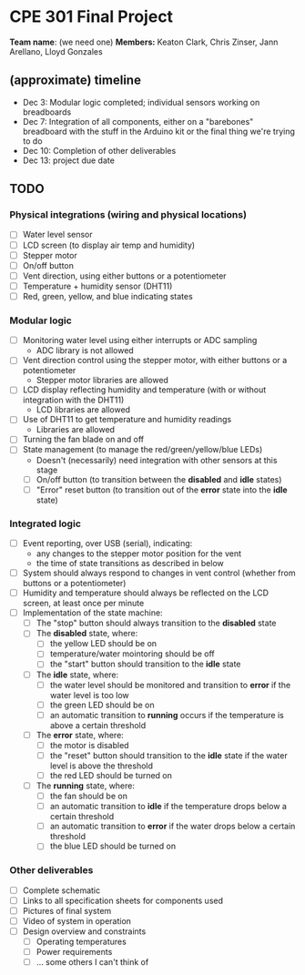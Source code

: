 # CPE 301 Final Project

**Team name**: (we need one)
**Members:** Keaton Clark, Chris Zinser, Jann Arellano, Lloyd Gonzales

## (approximate) timeline
- Dec 3: Modular logic completed; individual sensors working on breadboards
- Dec 7: Integration of all components, either on a "barebones" breadboard with the stuff in the Arduino kit or the final thing we're trying to do
- Dec 10: Completion of other deliverables
- Dec 13: project due date

## TODO
### Physical integrations (wiring and physical locations)
- [ ] Water level sensor
- [ ] LCD screen (to display air temp and humidity)
- [ ] Stepper motor
- [ ] On/off button
- [ ] Vent direction, using either buttons or a potentiometer
- [ ] Temperature + humidity sensor (DHT11)
- [ ] Red, green, yellow, and blue indicating states

### Modular logic
- [ ] Monitoring water level using either interrupts or ADC sampling
	- ADC library is not allowed
- [ ] Vent direction control using the stepper motor, with either buttons or a potentiometer
	- Stepper motor libraries are allowed
- [ ] LCD display reflecting humidity and temperature (with or without integration with the DHT11)
	- LCD libraries are allowed
- [ ] Use of DHT11 to get temperature and humidity readings
	- Libraries are allowed
- [ ] Turning the fan blade on and off
- [ ] State management (to manage the red/green/yellow/blue LEDs)
	- Doesn't (necessarily) need integration with other sensors at this stage
	- [ ] On/off button (to transition between the **disabled** and **idle** states)
	- [ ] "Error" reset button (to transition out of the **error** state into the **idle** state)

### Integrated logic
- [ ] Event reporting, over USB (serial), indicating:
	- any changes to the stepper motor position for the vent
	- the time of state transitions as described in below
- [ ] System should always respond to changes in vent control (whether from buttons or a potentiometer)
- [ ] Humidity and temperature should always be reflected on the LCD screen, at least once per minute
- [ ] Implementation of the state machine:
	- [ ] The "stop" button should always transition to the **disabled** state
	- [ ] The **disabled** state, where:
		- [ ] the yellow LED should be on
		- [ ] temperature/water mointoring should be off
		- [ ] the "start" button should transition to the **idle** state
	- [ ] The **idle** state, where:
		- [ ] the water level should be monitored and transition to **error** if the water level is too low
		- [ ] the green LED should be on
		- [ ] an automatic transition to **running** occurs if the temperature is above a certain threshold
	- [ ] The **error** state, where:
		- [ ] the motor is disabled
		- [ ] the "reset" button should transition to the **idle** state if the water level is above the threshold
		- [ ] the red LED should be turned on
	- [ ] The **running** state, where:
		- [ ] the fan should be on
		- [ ] an automatic transition to **idle** if the temperature drops below a certain threshold
		- [ ] an automatic transition to **error** if the water drops below a certain threshold
		- [ ] the blue LED should be turned on

### Other deliverables
- [ ] Complete schematic
- [ ] Links to all specification sheets for components used
- [ ] Pictures of final system
- [ ] Video of system in operation
- [ ] Design overview and constraints
	- [ ] Operating temperatures
	- [ ] Power requirements
	- [ ] ... some others I can't think of
